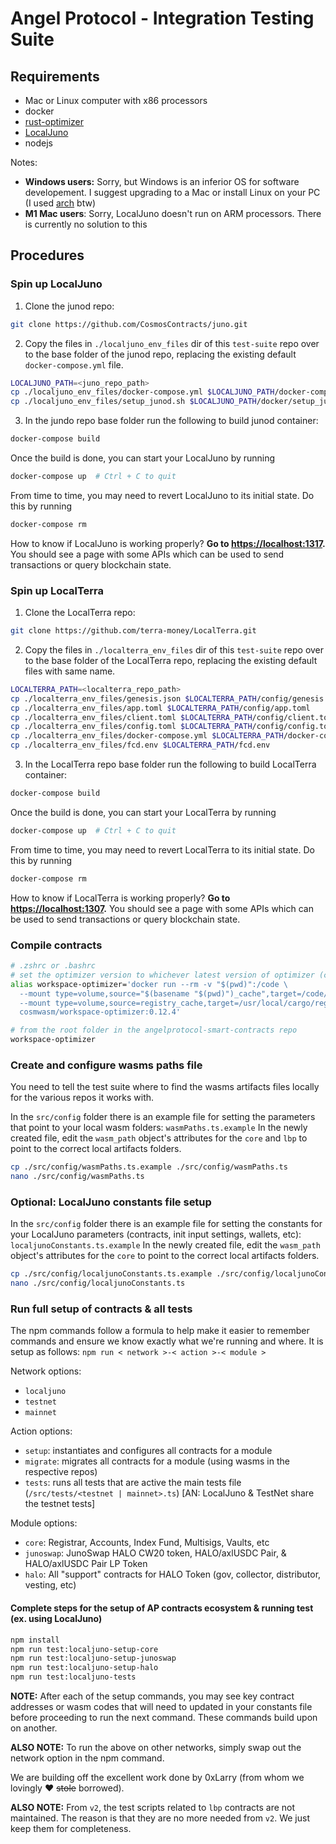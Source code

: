 # Angel Protocol - Integration Testing Suite

## Requirements

- Mac or Linux computer with x86 processors
- docker
- [rust-optimizer](https://github.com/CosmWasm/rust-optimizer)
- [LocalJuno](https://github.com/CosmosContracts/juno)
- nodejs

Notes:

- **Windows users:** Sorry, but Windows is an inferior OS for software developement. I suggest upgrading to a Mac or install Linux on your PC (I used [arch](https://wiki.archlinux.org/title/installation_guide) btw)
- **M1 Mac users**: Sorry, LocalJuno doesn't run on ARM processors. There is currently no solution to this

## Procedures

### Spin up LocalJuno
1. Clone the junod repo: 
```bash
git clone https://github.com/CosmosContracts/juno.git
```
2. Copy the files in `./localjuno_env_files` dir of this `test-suite` repo over to the base folder of the junod repo, replacing the existing default `docker-compose.yml` file. 
```bash
LOCALJUNO_PATH=<juno_repo_path>
cp ./localjuno_env_files/docker-compose.yml $LOCALJUNO_PATH/docker-compose.yml
cp ./localjuno_env_files/setup_junod.sh $LOCALJUNO_PATH/docker/setup_junod.sh
```
3. In the jundo repo base folder run the following to build junod container:
```bash
docker-compose build
```

Once the build is done, you can start your LocalJuno by running
```bash
docker-compose up  # Ctrl + C to quit
```

From time to time, you may need to revert LocalJuno to its initial state. Do this by running
```bash
docker-compose rm
```

How to know if LocalJuno is working properly?
**Go to [https://localhost:1317](http://localhost:1317).** You should see a page with some APIs which can be used to send transactions or query blockchain state.

### Spin up LocalTerra
1. Clone the LocalTerra repo: 
```bash
git clone https://github.com/terra-money/LocalTerra.git
```
2. Copy the files in `./localterra_env_files` dir of this `test-suite` repo over to the base folder of the LocalTerra repo, replacing the existing default files with same name. 
```bash
LOCALTERRA_PATH=<localterra_repo_path>
cp ./localterra_env_files/genesis.json $LOCALTERRA_PATH/config/genesis.json
cp ./localterra_env_files/app.toml $LOCALTERRA_PATH/config/app.toml
cp ./localterra_env_files/client.toml $LOCALTERRA_PATH/config/client.toml
cp ./localterra_env_files/config.toml $LOCALTERRA_PATH/config/config.toml
cp ./localterra_env_files/docker-compose.yml $LOCALTERRA_PATH/docker-compose.yml
cp ./localterra_env_files/fcd.env $LOCALTERRA_PATH/fcd.env
```

3. In the LocalTerra repo base folder run the following to build LocalTerra container:
```bash
docker-compose build
```

Once the build is done, you can start your LocalTerra by running
```bash
docker-compose up  # Ctrl + C to quit
```

From time to time, you may need to revert LocalTerra to its initial state. Do this by running
```bash
docker-compose rm
```

How to know if LocalTerra is working properly?
**Go to [https://localhost:1307](http://localhost:1307).** You should see a page with some APIs which can be used to send transactions or query blockchain state.

### Compile contracts

```bash
# .zshrc or .bashrc
# set the optimizer version to whichever latest version of optimizer (currently it is 0.11.5):
alias workspace-optimizer='docker run --rm -v "$(pwd)":/code \
  --mount type=volume,source="$(basename "$(pwd)")_cache",target=/code/target \
  --mount type=volume,source=registry_cache,target=/usr/local/cargo/registry \
  cosmwasm/workspace-optimizer:0.12.4'
```

```bash
# from the root folder in the angelprotocol-smart-contracts repo
workspace-optimizer
```

### Create and configure wasms paths file

You need to tell the test suite where to find the wasms artifacts files locally for the various repos it works with.

In the `src/config` folder there is an example file for setting the parameters that point to your local wasm folders: `wasmPaths.ts.example`
In the newly created file, edit the `wasm_path` object's attributes for the `core` and `lbp` to point to the correct local artifacts folders.

```bash
cp ./src/config/wasmPaths.ts.example ./src/config/wasmPaths.ts
nano ./src/config/wasmPaths.ts
```

### Optional: LocalJuno constants file setup

In the `src/config` folder there is an example file for setting the constants for your LocalJuno parameters (contracts, init input settings, wallets, etc): `localjunoConstants.ts.example`
In the newly created file, edit the `wasm_path` object's attributes for the `core` to point to the correct local artifacts folders.

```bash
cp ./src/config/localjunoConstants.ts.example ./src/config/localjunoConstants.ts
nano ./src/config/localjunoConstants.ts
```

### Run full setup of contracts & all tests

The npm commands follow a formula to help make it easier to remember commands and ensure we know exactly what we're running and where. It is setup as follows:
`npm run < network >-< action >-< module >`

Network options:

- `localjuno`
- `testnet`
- `mainnet`

Action options:

- `setup`: instantiates and configures all contracts for a module
- `migrate`: migrates all contracts for a module (using wasms in the respective repos)
- `tests`: runs all tests that are active the main tests file (`/src/tests/<testnet | mainnet>.ts`) [AN: LocalJuno & TestNet share the testnet tests]

Module options:

- `core`: Registrar, Accounts, Index Fund, Multisigs, Vaults, etc
- `junoswap`: JunoSwap HALO CW20 token, HALO/axlUSDC Pair, & HALO/axlUSDC Pair LP Token
- `halo`: All "support" contracts for HALO Token (gov, collector, distributor, vesting, etc)

#### Complete steps for the setup of AP contracts ecosystem & running test (ex. using LocalJuno)

```bash
npm install
npm run test:localjuno-setup-core
npm run test:localjuno-setup-junoswap
npm run test:localjuno-setup-halo
npm run test:localjuno-tests
```

**NOTE:** After each of the setup commands, you may see key contract addresses or wasm codes that will need to updated in your constants file before proceeding to run the next command. These commands build upon on another.

**ALSO NOTE:** To run the above on other networks, simply swap out the network option in the npm command.

We are building off the excellent work done by 0xLarry (from whom we lovingly :heart: ~~stole~~ borrowed).

**ALSO NOTE:** From `v2`, the test scripts related to `lbp` contracts are not maintained.
The reason is that they are no more needed from `v2`.
We just keep them for completeness.